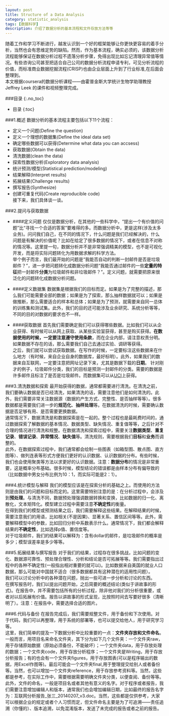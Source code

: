 ```yaml
---
layout: post
title: Structure of a Data Analysis
category: statistic_analysis
tags: [数据科学]
description: 介绍了数据分析的基本流程和文件存放方法等等
---
```


随着工作和学习不断进行，越发认识到一个好的框架能够让你更快更容易的着手分析，当然也会有思维定势的缺陷。然而，作为基本流程，确实必须的，该数据分析流程能够保证在数据分析过程不遗落分析步骤，免得出现比如忘记清理异常值等情况。有些咨询公司甚至把适合自己公司的数据分析流程申请专利，可见分析流程的价值，而标准商业数据挖掘流程(CRISP)也由企业层面上升到了行业标准,在后面会整理到。  
本文根据coursera的数据分析课程——由霍普金斯大学统计生物学助理教授Jeffrey Leek 的课件和视频整理完成。 

<!-- more -->

###目录
{:.no_toc}

* 目录
{:toc}

###1.概述
数据分析的基本流程主要包括以下11个流程：  
- 定义一个问题(Define the question)
- 定义一个理想的数据集(Define the ideal data set)
- 确定哪些数据可以获得(Determine what data you can accsess)
- 获取数据(Obtain the data)
- 清洗数据(clean the data)
- 探索性数据分析(Exploratory data analysis)
- 统计预测/模型(Statistical prediction/modeling)
- 结果解释(Interpret results)
- 拓展结果(Challenge results)
- 撰写报告(Synthesize)
- 创建可重复代码(Create reproducible code)  
接下来，我们具体谈一谈。

###2.提问与获取数据
- ####定义问题
仅仅是数据分析，在其他的一些科学中，“提出一个有价值的问题”比“寻找一个合适的答案”要难得的多。而数据分析中，更是这样(涉及太多业务)。问问我们自己，在不同的情况下，什么问题是我们已经解决的，什么问题是有解决的价值呢？比如在给定了很多数据的情况下，或者在信息不对称的情况等。这里提一句，数据分析并不是非常强调精美的模型，也不是可视化开发，而是将实际问题转化为用数据求解的科学方法。  
举个例子而言，我们最开始的问题是“我能否自动的判断一封邮件是否是垃圾邮件？”，进一步把问题转化成数据分析问题“我能否通过邮件的一些**定量的特征**把一封邮件**分类**为垃圾邮件和非垃圾邮件？”。定义问题，就需要把原来很泛化的问题转化成数据分析问题。

- ####定义数据集
数据集是根据我们的目标而定。如果是为了完整的描述，那么我们可能需要全部的数据；如果是为了探索，那么抽样数据就可以；如果是做推断，那么需要适合的样本和总体；如果是为了预测，就需要来自同一总体的训练集和测试集。此外，我们的目的还可能涉及业余研究、系统分析等等，不同的目的对数据的要求也不一样。

- ####获取数据
首先我们需要确定我们可以获得哪些数据。比如我们可以从企业获得、有时候可以从网上获取、从某些实验室获得，甚至是购买获得。**在数据使用的时候，一定要注意遵守使用条款**，而在企业内部，请注意权责分明。如果数据不存在的话，那么需要我们自己去通过实验、调研等获得。  
之后，我们就可以尝试获取数据。在写作的时候，一定要标注这些数据来在什么地方（有时候，来自企业自身的数据库，最好标明）。此外，如果我们的数据来自互联网，一定要注意把网址记录下来，尤其是数据下载的**日期**。
针对刚才的例子，垃圾邮件分类，我们的目标是预测一封邮件的分类。需要的数据是许多邮件且标注了是否是垃圾邮件。而数据集可以从[UCI](http://archive.ics.uci.edu/ml/datasets/Spambase)上获得。

###3.清洗数据和探索
最开始获得的数据，通常都需要进行清洗。在清洗之前，我们要确认数据是否已经清洗，如果清洗的话，需要注意他们是如何清洗的。此外，我们需要非常关注数据源（数据的产生方式、完整性、是否抽样等等）。很多数据都是需要我们进一步的**规范化**、**抽样处理**等。在数据清洗的时候，需要确认数据是否足够有用、是否需要更换数据。  
通常情况下，数据清洗是和数据探索是在一起的。整个过程也是最耗费时间的，通过数据探索了解数据的基本情况、数据类型、缺失情况、重复值等等，之后针对不合理的情况进行清洗和规整。在数据清洗和探索过程中，需要关注**数据类型**、**重复记录**、**错误记录**、**异常情况**、**缺失值**等。清洗规则，需要根据我们**目标**和**业务**而调整的。  
此外，在数据探索过程中，我们通常都会绘制一些图表（如箱型图、散点图、直方图等）、做列连表等形式方便我们更好的认识数据、认识数据的分布。有些时候，我们也会使用聚类等方法以求更好的认识数据。注意：**数据分布**的情况是非常重要，这是概率分布基础。很多时候，模型结论的错误都是由样本分布有偏导致的（比如数据中男女分布比例为10：1，而实际可能是2：1）。  

###4.统计模型与解释
我们的模型应该是在探索分析的基础之上。而使用的方法则是由我们的问题和目标而定的。这里需要特别注意的是：在分析过程中，会涉及到**预处理**。与清洗不同，数据预处理强调数据转换和变换，比如数据的归一化、离散化，文本矩阵化。模型建立过程中需要注意**不确定性**的衡量。  
在得到我们的模型或预测结果之后，我们需要解释这些结果。在解释结果的时候，需要注意我们的用语，比如相关(不是因果)、显著关系、置信区间等等。此外，需要解释模型中的参数，比如回归分析中系数表示什么。通常情况下，我们都会解释结果的**不确定性**，比如选择p值、置信度等。  
对于垃圾邮件，我们的结果可以解释为：含有dollar的邮件，是垃圾邮件的概率是多少；模型误差率是多少等等。

###5.拓展结果与撰写报告
对于我们的结果，过程存在很多挑战，比如问题的变化、数据源可靠性、预处理合理性、分析和结论是否可拓展等等。我们需要指出过程中的各种不确定性(一般指出相对重要的就可以)。比如数据来自美国的就业人口数据，那么可能对中国就不适合（很多数据都具有这种潜在的适用性问题）。  
我们可以讨论分析中的各种潜在问题，抛出一些可进一步分析和讨论的东西。  
在撰写报告时，我们以提出问题开始，之后简要的概述结论(类似于讲故事的形式)。在报告中，并不需要包括所有的分析过程，除非他对我们的分析很重要，或者对以后拓展有价值。报告以讲故事的形式呈现，比按照时间去写要好很多（清晰明了）。注意：在报告中，需要选择合适的图片。

###6.代码与备份
在报告完成后，我们需要规整文件，用于备份和下次使用。对于代码，我们可以再整理，用于系统的部署等，也可以提交给他人，用于研究学习等。  
这里，我们简单的提及一下数据分析中比较重要的一点：**文件夹存放和文件命名**。一般而言，用项目名来命名文件夹，其下分为如下几个文件夹：一个文件夹raw，用于存储原始数据（原始必须备份，不能破坏）；一个文件夹data，用于存放处理的数据；一个文件夹code，用于存放分析程序；一个文件夹是Writing，用于存放分析报告；有的也会有一个文件夹figures，用于存放图表(可以是程序输出的数据，用Excel作图等)。最后可能会一个文件夹final,用于整理提交给别人或者备份等。当然，也可以增加一个文件夹reference，用于存放参考资料等。当然，这些都是参考，在实际工作中，需要根据需要明确文件夹分类，以便查阅、备份等等。  
此外，文件的命名，一般是项目名或者其他有意义的名字。对于程序或者报告，我们需要注意增加编辑人和版本，通常我们也会增加编辑日期，比如最终的报告名字为：互联网分析报告\_张三\_20140207\_v3.doc。当然，这些都是仅供参考，大家可以根据企业的规定或者个人习惯而定，但文件命名主要是为了可追溯——责任追溯（你懂的）、版本追溯，以免混淆版本，发送了未完成的报告或者之前的报告。